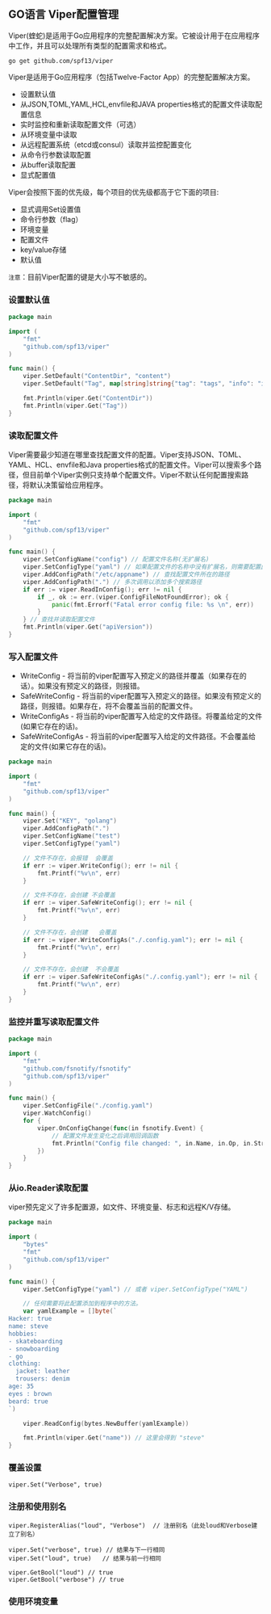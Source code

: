 ## GO语言 Viper配置管理

Viper(蝰蛇)是适用于Go应用程序的完整配置解决方案。它被设计用于在应用程序中工作，并且可以处理所有类型的配置需求和格式。

```
go get github.com/spf13/viper
```

Viper是适用于Go应用程序（包括Twelve-Factor App）的完整配置解决方案。

- 设置默认值
- 从JSON,TOML,YAML,HCL,envfile和JAVA properties格式的配置文件读取配置信息
- 实时监控和重新读取配置文件（可选）
- 从环境变量中读取
- 从远程配置系统（etcd或consul）读取并监控配置变化
- 从命令行参数读取配置
- 从buffer读取配置
- 显式配置值

Viper会按照下面的优先级，每个项目的优先级都高于它下面的项目:
- 显式调用Set设置值
- 命令行参数（flag）
- 环境变量
- 配置文件
- key/value存储
- 默认值

`注意`：目前Viper配置的键是大小写不敏感的。

### 设置默认值

```go
package main

import (
	"fmt"
	"github.com/spf13/viper"
)

func main() {
	viper.SetDefault("ContentDir", "content")
	viper.SetDefault("Tag", map[string]string{"tag": "tags", "info": "infos"})

	fmt.Println(viper.Get("ContentDir"))
	fmt.Println(viper.Get("Tag"))
}
```

### 读取配置文件

Viper需要最少知道在哪里查找配置文件的配置。Viper支持JSON、TOML、YAML、HCL、envfile和Java properties格式的配置文件。Viper可以搜索多个路径，但目前单个Viper实例只支持单个配置文件。Viper不默认任何配置搜索路径，将默认决策留给应用程序。

```go
package main

import (
	"fmt"
	"github.com/spf13/viper"
)

func main() {
	viper.SetConfigName("config") // 配置文件名称(无扩展名)
	viper.SetConfigType("yaml") // 如果配置文件的名称中没有扩展名，则需要配置此项
	viper.AddConfigPath("/etc/appname") // 查找配置文件所在的路径
	viper.AddConfigPath(".") // 多次调用以添加多个搜索路径
	if err := viper.ReadInConfig(); err != nil {
		if _, ok := err.(viper.ConfigFileNotFoundError); ok {
			panic(fmt.Errorf("Fatal error config file: %s \n", err))
		}
	} // 查找并读取配置文件
	fmt.Println(viper.Get("apiVersion"))
}
```

### 写入配置文件

- WriteConfig - 将当前的viper配置写入预定义的路径并覆盖（如果存在的话）。如果没有预定义的路径，则报错。
- SafeWriteConfig - 将当前的viper配置写入预定义的路径。如果没有预定义的路径，则报错。如果存在，将不会覆盖当前的配置文件。
- WriteConfigAs - 将当前的viper配置写入给定的文件路径。将覆盖给定的文件(如果它存在的话)。
- SafeWriteConfigAs - 将当前的viper配置写入给定的文件路径。不会覆盖给定的文件(如果它存在的话)。

```go
package main

import (
	"fmt"
	"github.com/spf13/viper"
)

func main() {
	viper.Set("KEY", "golang")
	viper.AddConfigPath(".")
	viper.SetConfigName("test")
	viper.SetConfigType("yaml")

	// 文件不存在，会报错  会覆盖
	if err := viper.WriteConfig(); err != nil {
		fmt.Printf("%v\n", err)
	}

	// 文件不存在，会创建 不会覆盖
	if err := viper.SafeWriteConfig(); err != nil {
		fmt.Printf("%v\n", err)
	}

	// 文件不存在，会创建   会覆盖
	if err := viper.WriteConfigAs("./.config.yaml"); err != nil {
		fmt.Printf("%v\n", err)
	}

	// 文件不存在，会创建  不会覆盖
	if err := viper.SafeWriteConfigAs("./.config.yaml"); err != nil {
		fmt.Printf("%v\n", err)
	}
}
```

### 监控并重写读取配置文件

```go
package main

import (
	"fmt"
	"github.com/fsnotify/fsnotify"
	"github.com/spf13/viper"
)

func main() {
	viper.SetConfigFile("./config.yaml")
	viper.WatchConfig()
	for {
		viper.OnConfigChange(func(in fsnotify.Event) {
			// 配置文件发生变化之后调用回调函数
			fmt.Println("Config file changed: ", in.Name, in.Op, in.String())
		})
	}
}
```

### 从io.Reader读取配置

viper预先定义了许多配置源，如文件、环境变量、标志和远程K/V存储。

```go
package main

import (
	"bytes"
	"fmt"
	"github.com/spf13/viper"
)

func main() {
	viper.SetConfigType("yaml") // 或者 viper.SetConfigType("YAML")

	// 任何需要将此配置添加到程序中的方法。
	var yamlExample = []byte(`
Hacker: true
name: steve
hobbies:
- skateboarding
- snowboarding
- go
clothing:
  jacket: leather
  trousers: denim
age: 35
eyes : brown
beard: true
`)

	viper.ReadConfig(bytes.NewBuffer(yamlExample))

	fmt.Println(viper.Get("name")) // 这里会得到 "steve"
}
```

### 覆盖设置

```
viper.Set("Verbose", true)
```

### 注册和使用别名

```
viper.RegisterAlias("loud", "Verbose")  // 注册别名（此处loud和Verbose建立了别名）

viper.Set("verbose", true) // 结果与下一行相同
viper.Set("loud", true)   // 结果与前一行相同

viper.GetBool("loud") // true
viper.GetBool("verbose") // true
```

### 使用环境变量





